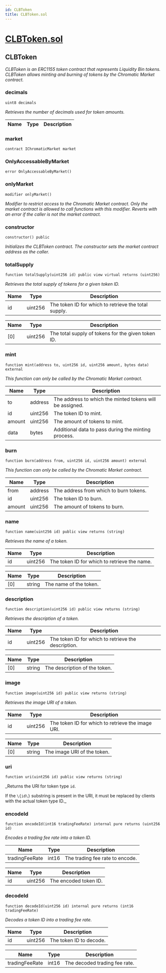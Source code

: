 ```yaml
---
id: CLBToken
title: CLBToken.sol
---
```

# [CLBToken.sol](https://github.com/chromatic-protocol/contracts/tree/main/contracts/core/CLBToken.sol)

## CLBToken

_CLBToken is an ERC1155 token contract that represents Liquidity Bin tokens.
     CLBToken allows minting and burning of tokens by the Chromatic Market contract._

### decimals

```solidity
uint8 decimals
```

_Retrieves the number of decimals used for token amounts._

| Name | Type | Description |
| ---- | ---- | ----------- |

### market

```solidity
contract IChromaticMarket market
```

### OnlyAccessableByMarket

```solidity
error OnlyAccessableByMarket()
```

### onlyMarket

```solidity
modifier onlyMarket()
```

_Modifier to restrict access to the Chromatic Market contract.
     Only the market contract is allowed to call functions with this modifier.
     Reverts with an error if the caller is not the market contract._

### constructor

```solidity
constructor() public
```

_Initializes the CLBToken contract.
     The constructor sets the market contract address as the caller._

### totalSupply

```solidity
function totalSupply(uint256 id) public view virtual returns (uint256)
```

_Retrieves the total supply of tokens for a given token ID._

| Name | Type | Description |
| ---- | ---- | ----------- |
| id | uint256 | The token ID for which to retrieve the total supply. |

| Name | Type | Description |
| ---- | ---- | ----------- |
| [0] | uint256 | The total supply of tokens for the given token ID. |

### mint

```solidity
function mint(address to, uint256 id, uint256 amount, bytes data) external
```

_This function can only be called by the Chromatic Market contract._

| Name | Type | Description |
| ---- | ---- | ----------- |
| to | address | The address to which the minted tokens will be assigned. |
| id | uint256 | The token ID to mint. |
| amount | uint256 | The amount of tokens to mint. |
| data | bytes | Additional data to pass during the minting process. |

### burn

```solidity
function burn(address from, uint256 id, uint256 amount) external
```

_This function can only be called by the Chromatic Market contract._

| Name | Type | Description |
| ---- | ---- | ----------- |
| from | address | The address from which to burn tokens. |
| id | uint256 | The token ID to burn. |
| amount | uint256 | The amount of tokens to burn. |

### name

```solidity
function name(uint256 id) public view returns (string)
```

_Retrieves the name of a token._

| Name | Type | Description |
| ---- | ---- | ----------- |
| id | uint256 | The token ID for which to retrieve the name. |

| Name | Type | Description |
| ---- | ---- | ----------- |
| [0] | string | The name of the token. |

### description

```solidity
function description(uint256 id) public view returns (string)
```

_Retrieves the description of a token._

| Name | Type | Description |
| ---- | ---- | ----------- |
| id | uint256 | The token ID for which to retrieve the description. |

| Name | Type | Description |
| ---- | ---- | ----------- |
| [0] | string | The description of the token. |

### image

```solidity
function image(uint256 id) public view returns (string)
```

_Retrieves the image URI of a token._

| Name | Type | Description |
| ---- | ---- | ----------- |
| id | uint256 | The token ID for which to retrieve the image URI. |

| Name | Type | Description |
| ---- | ---- | ----------- |
| [0] | string | The image URI of the token. |

### uri

```solidity
function uri(uint256 id) public view returns (string)
```

_Returns the URI for token type `id`.

If the `\{id\}` substring is present in the URI, it must be replaced by
clients with the actual token type ID._

### encodeId

```solidity
function encodeId(int16 tradingFeeRate) internal pure returns (uint256 id)
```

_Encodes a trading fee rate into a token ID._

| Name | Type | Description |
| ---- | ---- | ----------- |
| tradingFeeRate | int16 | The trading fee rate to encode. |

| Name | Type | Description |
| ---- | ---- | ----------- |
| id | uint256 | The encoded token ID. |

### decodeId

```solidity
function decodeId(uint256 id) internal pure returns (int16 tradingFeeRate)
```

_Decodes a token ID into a trading fee rate._

| Name | Type | Description |
| ---- | ---- | ----------- |
| id | uint256 | The token ID to decode. |

| Name | Type | Description |
| ---- | ---- | ----------- |
| tradingFeeRate | int16 | The decoded trading fee rate. |

